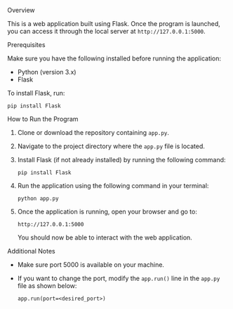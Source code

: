 Overview

This is a web application built using Flask. Once the program is launched, you can access it through the local server at `http://127.0.0.1:5000`.

Prerequisites

Make sure you have the following installed before running the application:

- Python (version 3.x)
- Flask

To install Flask, run:

```
pip install Flask
```

How to Run the Program

1. Clone or download the repository containing `app.py`.

2. Navigate to the project directory where the `app.py` file is located.

3. Install Flask (if not already installed) by running the following command:

   ```
   pip install Flask
   ```

4. Run the application using the following command in your terminal:

   ```
   python app.py
   ```

5. Once the application is running, open your browser and go to:

   ```
   http://127.0.0.1:5000
   ```

   You should now be able to interact with the web application.

Additional Notes

- Make sure port 5000 is available on your machine.
- If you want to change the port, modify the `app.run()` line in the `app.py` file as shown below:

   ```
   app.run(port=<desired_port>)
   ```
